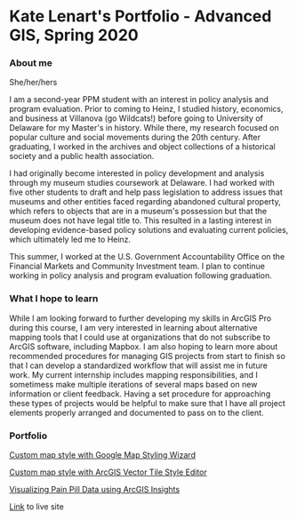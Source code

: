 # Kate Lenart's Portfolio - Advanced GIS, Spring 2020

### About me

She/her/hers

I am a second-year PPM student with an interest in policy analysis and program evaluation. Prior to coming to Heinz, I studied history, economics, and business at Villanova (go Wildcats!) before going to University of Delaware for my Master's in history. While there, my research focused on popular culture and social movements during the 20th century. After graduating, I worked in the archives and object collections of a historical society and a public health association.

I had originally become interested in policy development and analysis through my museum studies coursework at Delaware. I had worked with five other students to draft and help pass legislation to address issues that museums and other entities faced regarding abandoned cultural property, which refers to objects that are in a museum's possession but that the museum does not have legal title to. This resulted in a lasting interest in developing evidence-based policy solutions and evaluating current policies, which ultimately led me to Heinz.

This summer, I worked at the U.S. Government Accountability Office on the Financial Markets and Community Investment team. I plan to continue working in policy analysis and program evaluation following graduation.

### What I hope to learn

While I am looking forward to further developing my skills in ArcGIS Pro during this course, I am very interested in learning about alternative mapping tools that I could use at organizations that do not subscribe to ArcGIS software, including Mapbox. I am also hoping to learn more about recommended procedures for managing GIS projects from start to finish so that I can develop a standardized workflow that will assist me in future work. My current internship includes mapping responsibilities, and I sometimess make multiple iterations of several maps based on new information or client feedback. Having a set procedure for approaching these types of projects would be helpful to make sure that I have all project elements properly arranged and documented to pass on to the client.

### Portfolio

[Custom map style with Google Map Styling Wizard](CustomMapStyle.md)

[Custom map style with ArcGIS Vector Tile Style Editor](CustomStyle2.md)

[Visualizing Pain Pill Data using ArcGIS Insights](PainPillData.md)

[Link](https://klenartcmu.github.io/AdvGIS/) to live site
